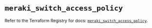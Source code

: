 # `meraki_switch_access_policy`

Refer to the Terraform Registry for docs: [`meraki_switch_access_policy`](https://registry.terraform.io/providers/ciscodevnet/meraki/1.7.1/docs/resources/switch_access_policy).
